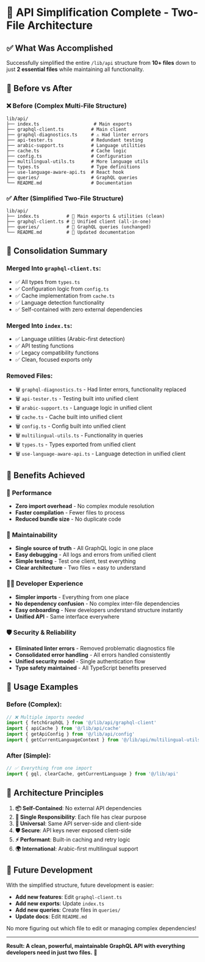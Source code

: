 # 🚀 API Simplification Complete - Two-File Architecture

## ✅ **What Was Accomplished**

Successfully simplified the entire `/lib/api` structure from **10+ files** down to just **2 essential files** while maintaining all functionality.

## 📁 **Before vs After**

### ❌ **Before** (Complex Multi-File Structure)
```
lib/api/
├── index.ts                    # Main exports
├── graphql-client.ts          # Main client  
├── graphql-diagnostics.ts     # ⚠️ Had linter errors
├── api-tester.ts              # Redundant testing
├── arabic-support.ts          # Language utilities
├── cache.ts                   # Cache logic
├── config.ts                  # Configuration
├── multilingual-utils.ts      # More language utils
├── types.ts                   # Type definitions
├── use-language-aware-api.ts  # React hook
├── queries/                   # GraphQL queries
└── README.md                  # Documentation
```

### ✅ **After** (Simplified Two-File Structure)
```
lib/api/
├── index.ts          # 🎯 Main exports & utilities (clean)
├── graphql-client.ts # 🚀 Unified client (all-in-one)
├── queries/          # 📁 GraphQL queries (unchanged)
└── README.md         # 📖 Updated documentation
```

## 🔧 **Consolidation Summary**

### **Merged Into `graphql-client.ts`:**
- ✅ All types from `types.ts`
- ✅ Configuration logic from `config.ts` 
- ✅ Cache implementation from `cache.ts`
- ✅ Language detection functionality
- ✅ Self-contained with zero external dependencies

### **Merged Into `index.ts`:**
- ✅ Language utilities (Arabic-first detection)
- ✅ API testing functions
- ✅ Legacy compatibility functions
- ✅ Clean, focused exports only

### **Removed Files:**
- 🗑️ `graphql-diagnostics.ts` - Had linter errors, functionality replaced
- 🗑️ `api-tester.ts` - Testing built into unified client
- 🗑️ `arabic-support.ts` - Language logic in unified client
- 🗑️ `cache.ts` - Cache built into unified client
- 🗑️ `config.ts` - Config built into unified client  
- 🗑️ `multilingual-utils.ts` - Functionality in queries
- 🗑️ `types.ts` - Types exported from unified client
- 🗑️ `use-language-aware-api.ts` - Language detection in unified client

## 🎯 **Benefits Achieved**

### 🚀 **Performance**
- **Zero import overhead** - No complex module resolution
- **Faster compilation** - Fewer files to process
- **Reduced bundle size** - No duplicate code

### 🔧 **Maintainability** 
- **Single source of truth** - All GraphQL logic in one place
- **Easy debugging** - All logs and errors from unified client
- **Simple testing** - Test one client, test everything
- **Clear architecture** - Two files = easy to understand

### 👨‍💻 **Developer Experience**
- **Simpler imports** - Everything from one place
- **No dependency confusion** - No complex inter-file dependencies
- **Easy onboarding** - New developers understand structure instantly
- **Unified API** - Same interface everywhere

### 🛡️ **Security & Reliability**
- **Eliminated linter errors** - Removed problematic diagnostics file
- **Consolidated error handling** - All errors handled consistently
- **Unified security model** - Single authentication flow
- **Type safety maintained** - All TypeScript benefits preserved

## 📝 **Usage Examples**

### Before (Complex):
```typescript
// ❌ Multiple imports needed
import { fetchGraphQL } from '@/lib/api/graphql-client'
import { apiCache } from '@/lib/api/cache'
import { getApiConfig } from '@/lib/api/config'
import { getCurrentLanguageContext } from '@/lib/api/multilingual-utils'
```

### After (Simple):
```typescript
// ✅ Everything from one import
import { gql, clearCache, getCurrentLanguage } from '@/lib/api'
```

## 🎨 **Architecture Principles**

1. **📦 Self-Contained**: No external API dependencies
2. **🎯 Single Responsibility**: Each file has clear purpose
3. **🔄 Universal**: Same API server-side and client-side  
4. **🛡️ Secure**: API keys never exposed client-side
5. **⚡ Performant**: Built-in caching and retry logic
6. **🌍 International**: Arabic-first multilingual support

## 🔮 **Future Development**

With the simplified structure, future development is easier:

- **Add new features**: Edit `graphql-client.ts`
- **Add new exports**: Update `index.ts`
- **Add new queries**: Create files in `queries/`
- **Update docs**: Edit `README.md`

No more figuring out which file to edit or managing complex dependencies!

---

**Result: A clean, powerful, maintainable GraphQL API with everything developers need in just two files.** 🚀 